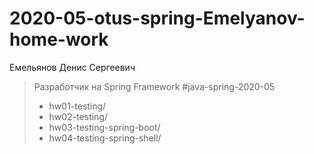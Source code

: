 # 2020-05-otus-spring-Emelyanov-home-work

Емельянов Денис Сергеевич
>Разработчик на Spring Framework
> #java-spring-2020-05
>
>* hw01-testing/
>* hw02-testing/
>* hw03-testing-spring-boot/
>* hw04-testing-spring-shell/

